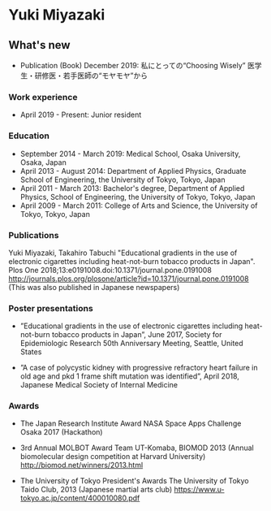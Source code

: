 # Yuki Miyazaki
## What's new
- Publication (Book) December 2019: 私にとっての“Choosing Wisely” 医学生・研修医・若手医師の“モヤモヤ”から

### Work experience
- April 2019 - Present: Junior resident

### Education
- September 2014 - March 2019: Medical School, Osaka University, Osaka, Japan
- April 2013 - August 2014: Department of Applied Physics, Graduate School of Engineering, the University of Tokyo, Tokyo, Japan
- April 2011 - March 2013: Bachelor's degree, Department of Applied Physics, School of Engineering, the University of Tokyo, Tokyo, Japan
- April 2009 - March 2011: College of Arts and Science, the University of Tokyo, Tokyo, Japan
 
### Publications
Yuki Miyazaki, Takahiro Tabuchi
"Educational gradients in the use of electronic cigarettes including heat-not-burn tobacco products in Japan". Plos One 2018;13:e0191008.doi:10.1371/journal.pone.0191008
http://journals.plos.org/plosone/article?id=10.1371/journal.pone.0191008
(This was also published in Japanese newspapers)
 
### Poster presentations
- ”Educational gradients in the use of electronic cigarettes including heat-not-burn tobacco products in Japan”, June 2017, Society for Epidemiologic Research 50th Anniversary Meeting, Seattle, United States
 
- ”A case of polycystic kidney with progressive refractory heart failure in old age and pkd 1 frame shift mutation was identified”, April 2018, Japanese Medical Society of Internal Medicine
 
### Awards
- The Japan Research Institute Award
NASA Space Apps Challenge Osaka 2017 (Hackathon)

- 3rd Annual MOLBOT Award
Team UT-Komaba, BIOMOD 2013 (Annual biomolecular design competition at Harvard University)
http://biomod.net/winners/2013.html
 
- The University of Tokyo President's Awards
The University of Tokyo Taido Club, 2013 (Japanese martial arts club)
https://www.u-tokyo.ac.jp/content/400010080.pdf

